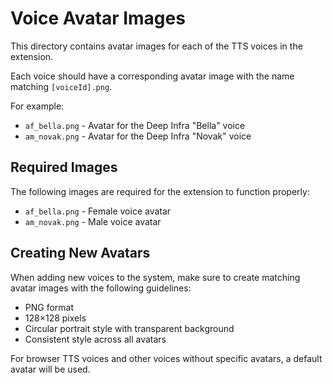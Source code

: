 # Voice Avatar Images

This directory contains avatar images for each of the TTS voices in the extension.

Each voice should have a corresponding avatar image with the name matching `[voiceId].png`.

For example:
- `af_bella.png` - Avatar for the Deep Infra "Bella" voice
- `am_novak.png` - Avatar for the Deep Infra "Novak" voice

## Required Images

The following images are required for the extension to function properly:

- `af_bella.png` - Female voice avatar
- `am_novak.png` - Male voice avatar

## Creating New Avatars

When adding new voices to the system, make sure to create matching avatar images with the following guidelines:

- PNG format
- 128×128 pixels
- Circular portrait style with transparent background
- Consistent style across all avatars

For browser TTS voices and other voices without specific avatars, a default avatar will be used. 